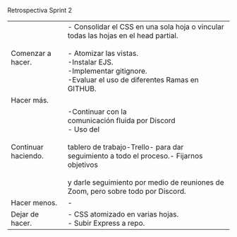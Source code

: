 Retrospectiva Sprint 2

|     |     |
| --- | --- |
| Comenzar a hacer. | - Consolidar el CSS en una sola hoja o vincular todas las hojas en el head partial.<br>    <br>- Atomizar las vistas.<br>-Instalar EJS.<br>-Implementar gitignore. <br>-Evaluar el uso de diferentes Ramas en GITHUB. |
| Hacer más. | |
| Continuar haciendo. | -Continuar con la <br>comunicación fluida por Discord     <br>- Uso del<br>    <br>    tablero de trabajo-Trello- para dar seguimiento a todo el proceso.- Fijarnos objetivos<br>    <br>  y darle seguimiento por medio de reuniones de Zoom, pero sobre todo por Discord. |
| Hacer menos. | -  |
| Dejar de hacer. | - CSS atomizado en varias hojas.<br>  - Subir Express a repo.<br>  |
